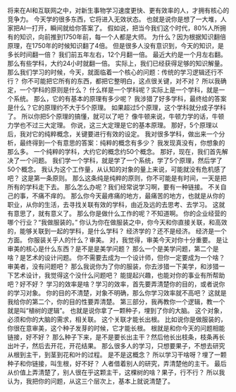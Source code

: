 将来在AI和互联网之中，对新生事物学习速度更快、更有效率的人，才拥有核心的竞争力。
今天学的很多东西，它将进入无效状态。
也就是说你是想了一大堆，人家把AI一打开，瞬间就给你答案了。
假如说，把当今我们这个时代，80%人所拥有的知识，向前推到1750年前，每一个人都是大师。
为什么？因为根据知识翻倍原理，在1750年的时候知识翻了4倍。
但是很多人没有意识到，今天的知识，是多长时间翻一倍？
我们前五年左右，12个月翻一倍。
最近大约是一个月左右翻。
那么有些学科，大约24小时就翻一倍。
实际上，我们已经获得足够的知识解量。
那么我们学习的时候，今天，就面临着一个核心的问题：传统的学习逻辑还行不行？
你不可能把它所有的东西，都把它整明白，这点很关键，对不对？
所以我确定，一个学科的原则是什么？
什么样是一个学科呢？实际上是一个学科，就是一个系统。
那么，它的有基本的原理有多少呢？
我涉猎了好多学科，最终给的答案是什么？它的原理约不大于5个原理。
如果超过5个原理，这个学科就分成子学科了。
所以你把5个原理的搞懂，就可以了吧？
像牛顿来说，牛顿力学的话，牛顿力学也不过三大定理。
你说，这三大定理是它的基本原理。
那好，5个原理以后，我对它的纯粹概念，关键要进行有效的设定。
我对很多学科，做出来一个分析，最终得到一个有意思的答案：纯粹的概念有多少？
我发现真没有，你想象的那么多。
一个纯粹的学科，大约它的概念约50个概念。
那好，现在，我们首先解决了一个问题。
我们学一个学科，就是学了一个系统，学了5个原理，然后学了50个概念。
我认为这个工作量，从认知的对象的量上来说，可能就没有危机感了吧？
这是第一条原则。
那么这条纯是纯粹的原则，你不可能是有时间，一天是把所有的学科走下去。
那么怎么办呢？我们经常说学习啊，要有一种链接。
不关自己的事，不痛不痒的。
那么你今天最疼痛的地方，最痛苦的地方，也就是从你的职业，从你的生活，去寻找关联有效的学科，由近及远的去思考、去学习。
这就有意思了，就有意义了。
那么你是做什么工作的呢？不知道啊。
你的企业经营的哪个行业？“我做服装的。”
你认为你在做服装之中，你今天和你直接关联，和高效的，能够关联到一起的学科，是什么学科？
经济学的？还不是经济。
经济是一个方面。
你服装关乎人的什么？审美。
对，我觉得，审美今天对你十分重要。
是让审美的核心是什么东西？是不是是美学问题？
那么一个是美学问题，第二个是啥？是艺术的设计问题。
你不需要去成为一个设计师，但你一定要成为一个啥？审美者，没有问题吧？
那么我说你为了你的服装，你去涉猎一下美学，和涉猎一下艺术设计，我觉得这个没什么问题吧？
能提起兴趣，也能对你的事业有所帮助吧？好不好？
学习的效率是啥？学习的效率，首先要弄清楚你的目的，或者说你的学习对象。
你的目的不清楚，对象不明确，那么你学习效率就不高吧？
这就是我给你的第二个，你的目的性要弄清楚。
第三部分，我再教你一个逻辑，教一个就是叫“植树的逻辑”。
也就是说你拿了一颗种子，埋到了你的大脑。
这个对象，必须和你的大脑的需求，相关联。
这个关联才能长出根。
比如说你是做服装的，你很在意审美，这个种子发芽的时候，它才能长根。
根就是和你今天的问题相能链接，好不好？
那么种子下来，是不是要长出主干？然后他长出枝条，枝条再长出叶子，然后去开花，开花结果。
那么很多人的学习，只想要果子，不想去研究从根到主干，到茎到花和叶的过程。
是不是这概念？
所以学习干啥呀？埋了一颗种子和你链接，叫生根，好不好？
人者借着别人的研究，弄清楚他的主干。
最后从价值上弄清楚了，别人很在乎这颗主干，这棵树的啥？果子，行不行？
所以我认为，我把你的问题，从这三个层次上，基本上就说清楚了。